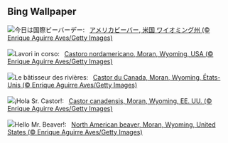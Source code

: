 ## Bing Wallpaper
![](https://www.bing.com/th?id=OHR.BeaverDay_JA-JP3508921078_UHD.jpg&w=1000)今日は国際ビーバーデー:&nbsp;&ensp;[アメリカビーバー, 米国 ワイオミング州 (© Enrique Aguirre Aves/Getty Images)](https://www.bing.com/th?id=OHR.BeaverDay_JA-JP3508921078_UHD.jpg)
<br><br/>
![](https://www.bing.com/th?id=OHR.BeaverDay_IT-IT8371039769_UHD.jpg&w=1000)Lavori in corso:&nbsp;&ensp;[Castoro nordamericano, Moran, Wyoming, USA (© Enrique Aguirre Aves/Getty Images)](https://www.bing.com/th?id=OHR.BeaverDay_IT-IT8371039769_UHD.jpg)
<br><br/>
![](https://www.bing.com/th?id=OHR.BeaverDay_FR-FR0993512788_UHD.jpg&w=1000)Le bâtisseur des rivières:&nbsp;&ensp;[Castor du Canada, Moran, Wyoming, États-Unis (© Enrique Aguirre Aves/Getty Images)](https://www.bing.com/th?id=OHR.BeaverDay_FR-FR0993512788_UHD.jpg)
<br><br/>
![](https://www.bing.com/th?id=OHR.BeaverDay_ES-ES8231200914_UHD.jpg&w=1000)¡Hola Sr. Castor!:&nbsp;&ensp;[Castor canadensis, Moran, Wyoming, EE. UU. (© Enrique Aguirre Aves/Getty Images)](https://www.bing.com/th?id=OHR.BeaverDay_ES-ES8231200914_UHD.jpg)
<br><br/>
![](https://www.bing.com/th?id=OHR.BeaverDay_EN-GB4231980844_UHD.jpg&w=1000)Hello Mr. Beaver!:&nbsp;&ensp;[North American beaver, Moran, Wyoming, United States (© Enrique Aguirre Aves/Getty Images)](https://www.bing.com/th?id=OHR.BeaverDay_EN-GB4231980844_UHD.jpg)
<br><br/>
